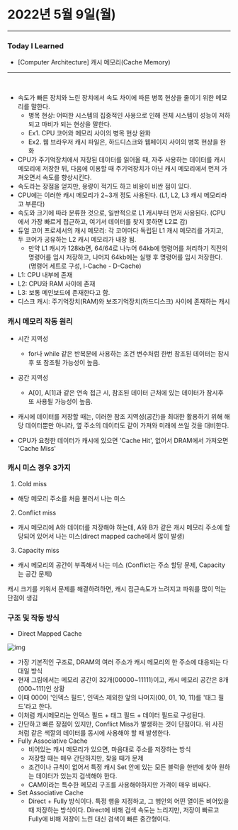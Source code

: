 # 2022년 5월 9일(월)

---

### Today I Learned

- [Computer Architecture] 캐시 메모리(Cache Memory) 

----

<br>

- 속도가 빠른 장치와 느린 장치에서 속도 차이에 따른 병목 현상을 줄이기 위한 메모리를 말한다. 
  - 병목 현상: 어떠한 시스템의 집중적인 사용으로 인해 전체 시스템이 성능이 저하되고 마비가 되는 현상을 말한다.
  - Ex1. CPU 코어와 메모리 사이의 병목 현상 완화 
  - Ex2. 웹 브라우저 캐시 파일은, 하드디스크와 웹페이지 사이의 병목 현상을 완화 
- CPU가 주기억장치에서 저장된 데이터를 읽어올 때, 자주 사용하는 데이터를 캐시 메모리에 저장한 뒤, 다음에 이용할 때 주기억장치가 아닌 캐시 메모리에서 먼저 가져오면서 속도를 향상시킨다.
- 속도라는 장점을 얻지만, 용량이 적기도 하고 비용이 비싼 점이 있다.
- CPU에는 이러한 캐시 메모리가 2~3개 정도 사용된다. (L1, L2, L3 캐시 메모리라고 부른다)
- 속도와 크기에 따라 분류한 것으로, 일반적으로 L1 캐시부터 먼저 사용된다. (CPU에서 가장 빠르게 접근하고, 여기서 데이터를 찾지 못하면 L2로 감)
- 듀얼 코어 프로세서의 캐시 메모리: 각 코어마다 독립된 L1 캐시 메모리를 가지고, 두 코어가 공유하는 L2 캐시 메모리가 내장 됨.
  - 만약 L1 캐시가 128kb면, 64/64로 나누어 64kb에 명령어를 처리하기 직전의 명령어를 임시 저장하고, 나머지 64kb에는 실행 후 명령어를 임시 저장한다. (명령어 세트로 구성, l-Cache - D-Cache)
- L1: CPU 내부에 존재
- L2: CPU와 RAM 사이에 존재
- L3: 보통 메인보드에 존재한다고 함.
- 디스크 캐시: 주기억장치(RAM)와 보조기억장치(하드디스크) 사이에 존재하는 캐시 

### 캐시 메모리 작동 원리

- 시간 지역성 
  - for나 while 같은 반복문에 사용하는 조건 변수처럼 한번 참조된 데이터는 잠시후 또 참조될 가능성이 높음.
- 공간 지역성
  - A[0], A[1]과 같은 연속 접근 시, 참조된 데이터 근처에 있는 데이터가 잠시후 또 사용될 가능성이 높음.

- 캐시에 데이터를 저장할 때는, 이러한 참조 지역성(공간)을 최대한 활용하기 위해 해당 데이터뿐만 아니라, 옆 주소의 데이터도 같이 가져와 미래에 쓰일 것을 대비한다.
- CPU가 요청한 데이터가 캐시에 있으면 'Cache Hit', 없어서 DRAM에서 가져오면 'Cache Miss'

### 캐시 미스 경우 3가지 

1. Cold miss 

- 해당 메모리 주소를 처음 불러서 나는 미스 

2. Conflict miss 

- 캐시 메모리에 A와 데이터를 저장해야 하는데, A와 B가 같은 캐시 메모리 주소에 할당되어 있어서 나는 미스(direct mapped cache에서 많이 발생)

3. Capacity miss 

- 캐시 메모리의 공간이 부족해서 나는 미스 (Conflict는 주소 할당 문제, Capacity는 공간 문제) 

캐시 크기를 키워서 문제를 해결하려하면, 캐시 접근속도가 느려지고 파워를 많이 먹는 단점이 생김 

### 구조 및 작동 방식

- Direct Mapped Cache 

![img](https://file.namu.moe/file/8bc9e381797334eb33da66e3ba501be191171b1c5abb113ab52fed45a20084b1c8d2eb5a0ba399d67b38a9d5990b5d5a)

- 가장 기본적인 구조로, DRAM의 여러 주소가 캐시 메모리의 한 주소에 대응되는 다대일 방식 
- 현재 그림에서는 메모리 공간이 32개(00000~11111)이고, 캐시 메모리 공간은 8개(000~111)인 상황 
- 이때 000이 '인덱스 필드', 인덱스 제외한 앞의 나머지(00, 01, 10, 11)를 '태그 필드'라고 한다. 
- 이처럼 캐시메모리는 인덱스 필드 + 태그 필드 + 데이터 필드로 구성된다.
- 간단하고 빠른 장점이 있지만, Conflict Miss가 발생하는 것이 단점이다. 위 사진 처럼 같은 색깔의 데이터를 동시에 사용해야 할 때 발생한다.
- Fully Associative Cache 
  - 비어있는 캐시 메모리가 있으면, 마음대로 주소를 저장하는 방식 
  - 저장할 때는 매우 간단하지만, 찾을 때가 문제
  - 조건이나 규칙이 없어서 특정 캐시 Set 안에 있는 모든 블럭을 한번에 찾아 원하는 데이터가 있는지 검색해야 한다.
  - CAM이라는 특수한 메모리 구조를 사용해야하지만 가격이 매우 비싸다. 
- Set Associative Cache 
  - Direct + Fully 방식이다. 특정 행을 지정하고, 그 행안의 어떤 열이든 비어있을 때 저장하는 방식이다. Direct에 비해 검색 속도는 느리지만, 저장이 빠르고 Fully에 비해 저장이 느린 대신 검색이 빠른 중간형이다.